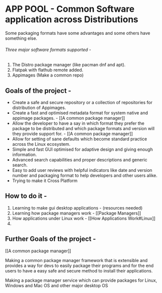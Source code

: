 # APP POOL - Common Software application across Distributions

Some packaging formats have some advantages and some others have something else.

###### Three major software formats supported - 
1. The Distro package manager (like pacman dnf and apt).
2. Flatpak with flathub remote added.
3. Appimages (Make a common repo)

## Goals of the project -
- Create a safe and secure repository or a collection of repositories for distribution of Appimages.
- Create a fast and optimised metadata format for system native and appimage packages. - [[A common package manager]]
- Allow the developer to have a say in which format they prefer the package to be distributed and which package formats and version will they provide support for. - [[A common package manager]]
- Allow for setting of sane defaults which become standard practice across the Linux ecosystem.
- Simple and fast GUI optimised for adaptive design and giving enough information.
- Advanced search capabilities and proper descriptions and generic search.
- Easy to add user reviews with helpful indicators like date and version number and packaging format to help developers and other users alike.
- Trying to make it Cross Platform

## How to do it -
1. Learning to make gui desktop applications - (resources needed)
2. Learning how package managers work - [[Package Managers]]
3. How applications under Linux work - [[How Applications Work#Linux]]
4. 

## Further Goals of the project -
[[A common package manager]]

Making a common package manager framework that is extensible and provides a way for devs to easily package their programs and for the end users to have a easy safe and secure method to install their applications.

Making a package manager service which can provide packages for Linux, Windows and Mac OS and other major desktop OS
